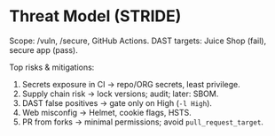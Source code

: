 # Threat Model (STRIDE)
Scope: /vuln, /secure, GitHub Actions. DAST targets: Juice Shop (fail), secure app (pass).

Top risks & mitigations:
1) Secrets exposure in CI → repo/ORG secrets, least privilege.
2) Supply chain risk → lock versions; audit; later: SBOM.
3) DAST false positives → gate only on High (`-l High`).
4) Web misconfig → Helmet, cookie flags, HSTS.
5) PR from forks → minimal permissions; avoid `pull_request_target`.

